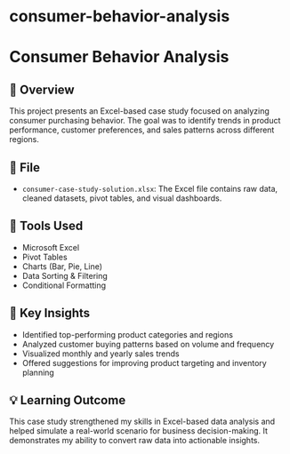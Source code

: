 # consumer-behavior-analysis
# Consumer Behavior Analysis

## 📌 Overview
This project presents an Excel-based case study focused on analyzing consumer purchasing behavior. The goal was to identify trends in product performance, customer preferences, and sales patterns across different regions.

## 📂 File
- `consumer-case-study-solution.xlsx`: The Excel file contains raw data, cleaned datasets, pivot tables, and visual dashboards.

## 🔧 Tools Used
- Microsoft Excel  
- Pivot Tables  
- Charts (Bar, Pie, Line)  
- Data Sorting & Filtering  
- Conditional Formatting

## 🎯 Key Insights
- Identified top-performing product categories and regions  
- Analyzed customer buying patterns based on volume and frequency  
- Visualized monthly and yearly sales trends  
- Offered suggestions for improving product targeting and inventory planning

## 💡 Learning Outcome
This case study strengthened my skills in Excel-based data analysis and helped simulate a real-world scenario for business decision-making. It demonstrates my ability to convert raw data into actionable insights.
